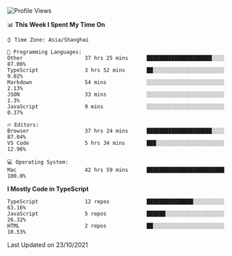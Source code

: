 <!--START_SECTION:waka-->
![Profile Views](http://img.shields.io/badge/Profile%20Views-0-blue)

📊 **This Week I Spent My Time On** 

```text
⌚︎ Time Zone: Asia/Shanghai

💬 Programming Languages: 
Other                    37 hrs 25 mins      █████████████████████░░░░   87.06% 
TypeScript               3 hrs 52 mins       ██░░░░░░░░░░░░░░░░░░░░░░░   9.02% 
Markdown                 54 mins             ░░░░░░░░░░░░░░░░░░░░░░░░░   2.13% 
JSON                     33 mins             ░░░░░░░░░░░░░░░░░░░░░░░░░   1.3% 
JavaScript               9 mins              ░░░░░░░░░░░░░░░░░░░░░░░░░   0.37%

🔥 Editors: 
Browser                  37 hrs 24 mins      █████████████████████░░░░   87.04% 
VS Code                  5 hrs 34 mins       ███░░░░░░░░░░░░░░░░░░░░░░   12.96%

💻 Operating System: 
Mac                      42 hrs 59 mins      █████████████████████████   100.0%

```

**I Mostly Code in TypeScript** 

```text
TypeScript               12 repos            ███████████████░░░░░░░░░░   63.16% 
JavaScript               5 repos             ██████░░░░░░░░░░░░░░░░░░░   26.32% 
HTML                     2 repos             ██░░░░░░░░░░░░░░░░░░░░░░░   10.53%

```



 Last Updated on 23/10/2021
<!--END_SECTION:waka-->
